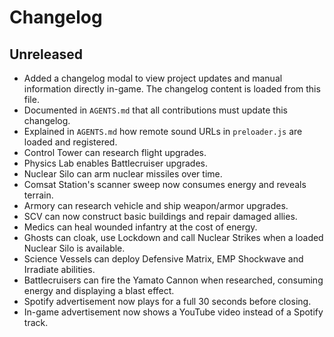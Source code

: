 # Changelog

## Unreleased

- Added a changelog modal to view project updates and manual information directly in-game. The changelog content is loaded from this file.
- Documented in `AGENTS.md` that all contributions must update this changelog.
- Explained in `AGENTS.md` how remote sound URLs in `preloader.js` are loaded and registered.
- Control Tower can research flight upgrades.
- Physics Lab enables Battlecruiser upgrades.
- Nuclear Silo can arm nuclear missiles over time.
- Comsat Station's scanner sweep now consumes energy and reveals terrain.
- Armory can research vehicle and ship weapon/armor upgrades.
- SCV can now construct basic buildings and repair damaged allies.
- Medics can heal wounded infantry at the cost of energy.
- Ghosts can cloak, use Lockdown and call Nuclear Strikes when a loaded Nuclear Silo is available.
- Science Vessels can deploy Defensive Matrix, EMP Shockwave and Irradiate abilities.
- Battlecruisers can fire the Yamato Cannon when researched, consuming energy and displaying a blast effect.
- Spotify advertisement now plays for a full 30 seconds before closing.
- In-game advertisement now shows a YouTube video instead of a Spotify track.

